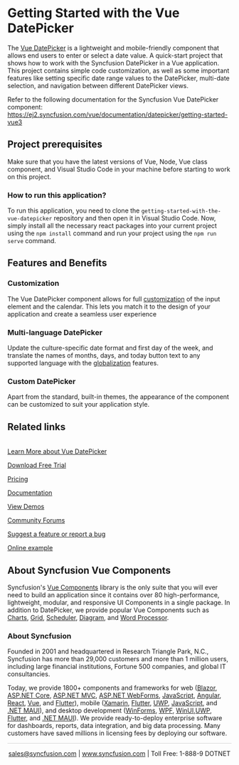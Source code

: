 # Getting Started with the Vue DatePicker

The [Vue DatePicker](https://www.syncfusion.com/vue-components/vue-datepicker?utm_source=github&utm_medium=listing&utm_campaign=vue-datepicker-github-samples) is a lightweight and mobile-friendly component that allows end users to enter or select a date value. A quick-start project that shows how to work with the Syncfusion DatePicker in a Vue application. This project contains simple code customization, as well as some important features like setting specific date range values to the DatePicker, multi-date selection, and navigation between different DatePicker views.

Refer to the following documentation for the Syncfusion Vue DatePicker component: 
https://ej2.syncfusion.com/vue/documentation/datepicker/getting-started-vue3

## Project prerequisites

Make sure that you have the latest versions of Vue, Node, Vue class component, and Visual Studio Code in your machine before starting to work on this project.

### How to run this application?

To run this application, you need to clone the `getting-started-with-the-vue-datepicker` repository and then open it in Visual Studio Code. Now, simply install all the necessary react packages into your current project using the `npm install` command and run your project using the `npm run serve` command.


## Features and Benefits

### Customization

The Vue DatePicker component allows for full [customization](https://ej2.syncfusion.com/vue/documentation/datepicker/customization?utm_source=github&utm_medium=listing&utm_campaign=vue-datepicker-github-samples) of the input element and the calendar. This lets you match it to the design of your application and create a seamless user experience

### Multi-language DatePicker

Update the culture-specific date format and first day of the week, and translate the names of months, days, and today button text to any supported language with the [globalization](https://ej2.syncfusion.com/vue/documentation/datepicker/globalization?utm_source=github&utm_medium=listing&utm_campaign=vue-datepicker-github-samples) features.

### Custom DatePicker

Apart from the standard, built-in themes, the appearance of the component can be customized to suit your application style.

## Related links
\
[Learn More about Vue DatePicker](https://www.syncfusion.com/vue-components/vue-datepicker?utm_source=github&utm_medium=listing&utm_campaign=vue-datepicker-github-samples)

[Download Free Trial](https://www.syncfusion.com/downloads/vue?utm_source=github&utm_medium=listing&utm_campaign=vue-datepicker-github-samples)

[Pricing](https://www.syncfusion.com/sales/teamlicense?utm_source=github&utm_medium=listing&utm_campaign=vue-datepicker-github-samples)

[Documentation](https://helpej2.syncfusion.com/vue/documentation/datepicker/getting-started?utm_source=github&utm_medium=listing&utm_campaign=vue-datepicker-github-samples)

[View Demos](https://github.com/SyncfusionExamples/getting-started-with-the-vue-datepicker?utm_source=github&utm_medium=listing&utm_campaign=vue-datepicker-github-samples)

[Community Forums](https://www.syncfusion.com/forums/vue-components?utm_source=github&utm_medium=listing&utm_campaign=vue-datepicker-github-samples)

[Suggest a feature or report a bug](https://www.syncfusion.com/feedback/vue?utm_source=github&utm_medium=listing&utm_campaign=vue-datepicker-github-samples)

[Online example](https://ej2.syncfusion.com/vue/demos/#/bootstrap5/datepicker/default.html?utm_source=github&utm_medium=listing&utm_campaign=vue-datepicker-github-samples)

## About Syncfusion Vue Components

Syncfusion's [Vue Components](https://www.syncfusion.com/vue-components?utm_source=github&utm_medium=listing&utm_campaign=vue-datepicker-github-samples) library is the only suite that you will ever need to build an application since it contains over 80 high-performance, lightweight, modular, and responsive UI Components in a single package. In addition to DatePicker, we provide popular Vue Components such as [Charts](https://www.syncfusion.com/vue-components/vue-charts?utm_source=github&utm_medium=listing&utm_campaign=vue-datepicker-github-samples), [Grid](https://www.syncfusion.com/vue-components/vue-grid?utm_source=github&utm_medium=listing&utm_campaign=vue-datepicker-github-samples), [Scheduler](https://www.syncfusion.com/vue-components/vue-scheduler?utm_source=github&utm_medium=listing&utm_campaign=vue-datepicker-github-samples), [Diagram](https://www.syncfusion.com/vue-components/vue-diagram?utm_source=github&utm_medium=listing&utm_campaign=vue-datepicker-github-samples), and [Word Processor](https://www.syncfusion.com/vue-components/vue-word-processor?utm_source=github&utm_medium=listing&utm_campaign=vue-datepicker-github-samples).

### About Syncfusion
Founded in 2001 and headquartered in Research Triangle Park, N.C., Syncfusion has more than 29,000 customers and more than 1 million users, including large financial institutions, Fortune 500 companies, and global IT consultancies.

Today, we provide 1800+ components and frameworks for web ([Blazor](https://www.syncfusion.com/blazor-components?utm_source=github&utm_medium=listing&utm_campaign=vue-datepicker-github-samples), [ASP.NET Core](https://www.syncfusion.com/aspnet-core-ui-controls?utm_source=github&utm_medium=listing&utm_campaign=vue-datepicker-github-samples), [ASP.NET MVC](https://www.syncfusion.com/aspnet-mvc-ui-controls?utm_source=github&utm_medium=listing&utm_campaign=vue-datepicker-github-samples), [ASP.NET WebForms](https://www.syncfusion.com/jquery/aspnet-webforms-ui-controls?utm_source=github&utm_medium=listing&utm_campaign=vue-datepicker-github-samples), [JavaScript](https://www.syncfusion.com/javascript-ui-controls?utm_source=github&utm_medium=listing&utm_campaign=vue-datepicker-github-samples), [Angular](https://www.syncfusion.com/angular-components?utm_source=github&utm_medium=listing&utm_campaign=vue-datepicker-github-samples), [React](https://www.syncfusion.com/react-components?utm_source=github&utm_medium=listing&utm_campaign=vue-datepicker-github-samples), [Vue](https://www.syncfusion.com/vue-components?utm_source=github&utm_medium=listing&utm_campaign=vue-datepicker-github-samples), and [Flutter](https://www.syncfusion.com/flutter-widgets?utm_source=github&utm_medium=listing&utm_campaign=vue-datepicker-github-samples)), mobile ([Xamarin](https://www.syncfusion.com/xamarin-ui-controls?utm_source=github&utm_medium=listing&utm_campaign=vue-datepicker-github-samples), [Flutter](https://www.syncfusion.com/flutter-widgets?utm_source=github&utm_medium=listing&utm_campaign=vue-datepicker-github-samples), [UWP](https://www.syncfusion.com/uwp-ui-controls?utm_source=github&utm_medium=listing&utm_campaign=vue-datepicker-github-samples), [JavaScript](https://www.syncfusion.com/javascript-ui-controls?utm_source=github&utm_medium=listing&utm_campaign=vue-datepicker-github-samples), and [.NET MAUI](https://www.syncfusion.com/maui-controls?utm_source=github&utm_medium=listing&utm_campaign=vue-datepicker-github-samples)), and desktop development ([WinForms](https://www.syncfusion.com/winforms-ui-controls?utm_source=github&utm_medium=listing&utm_campaign=vue-datepicker-github-samples), [WPF](https://www.syncfusion.com/wpf-controls?utm_source=github&utm_medium=listing&utm_campaign=vue-datepicker-github-samples), [WinUI](https://www.syncfusion.com/winui-controls?utm_source=github&utm_medium=listing&utm_campaign=vue-datepicker-github-samples),[UWP](https://www.syncfusion.com/uwp-ui-controls?utm_source=github&utm_medium=listing&utm_campaign=vue-datepicker-github-samples), [Flutter](https://www.syncfusion.com/flutter-widgets?utm_source=github&utm_medium=listing&utm_campaign=vue-datepicker-github-samples), and [.NET MAUI](https://www.syncfusion.com/maui-controls?utm_source=github&utm_medium=listing&utm_campaign=vue-datepicker-github-samples)). We provide ready-to-deploy enterprise software for dashboards, reports, data integration, and big data processing. Many customers have saved millions in licensing fees by deploying our software.

<hr style="height:0.3px;border:none;color:lightgrey;background-color:lightgrey;" />

<p align="center">
<a href="mailto:sales@syncfusion.com?Subject=Syncfusion Vue DatePicker - GitHub" target="_top">sales@syncfusion.com</a> | <a href="https://www.syncfusion.com?utm_source=github&utm_medium=listing&utm_campaign=vue-datepicker-github-samples)">www.syncfusion.com</a> | Toll Free: 1-888-9 DOTNET <br>
</p>